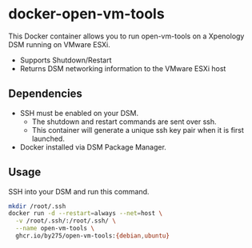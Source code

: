 # docker-open-vm-tools

This Docker container allows you to run open-vm-tools on a Xpenology DSM running on VMware ESXi.

* Supports Shutdown/Restart
* Returns DSM networking information to the VMware ESXi host

## Dependencies

* SSH must be enabled on your DSM.
  * The shutdown and restart commands are sent over ssh.
  * This container will generate a unique ssh key pair when it is first launched.
* Docker installed via DSM Package Manager.

## Usage

SSH into your DSM and run this command.

```sh
mkdir /root/.ssh
docker run -d --restart=always --net=host \
  -v /root/.ssh/:/root/.ssh/ \
  --name open-vm-tools \
  ghcr.io/by275/open-vm-tools:{debian,ubuntu}
```
